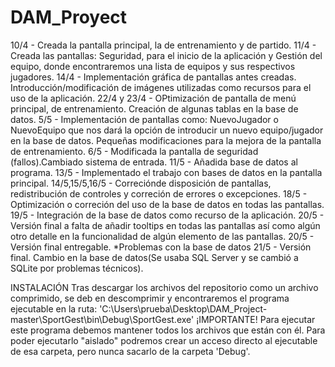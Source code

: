 # DAM_Proyect

10/4 - Creada la pantalla principal, la de entrenamiento y de partido.
11/4 - Creada las pantallas: Seguridad, para el inicio de la aplicación y Gestión del equipo, donde encontraremos una lista de equipos y sus respectivos jugadores.
14/4 - Implementación gráfica de pantallas antes creadas. Introducción/modificación de imágenes utilizadas como recursos para el uso de la aplicación.
22/4 y 23/4 - OPtimización de pantalla de menú principal, de entrenamiento. Creación de algunas tablas en la base de datos.
5/5 - Implementación de pantallas como: NuevoJugador o NuevoEquipo que nos dará la opción de introducir un nuevo equipo/jugador en la base de datos. Pequeñas modificaciones para la mejora de la pantalla de entrenamiento.
6/5 - Modificada la pantalla de seguridad (fallos).Cambiado sistema de entrada.
11/5 - Añadida base de datos al programa.
13/5 - Implementado el trabajo con bases de datos en la pantalla principal.
14/5,15/5,16/5 - Correciónde  disposición de pantallas, redistribución de controles y correción de errores o excepciones.
18/5 - Optimización o correción del uso de la base de datos en todas las pantallas.
19/5 - Integración de la base de datos como recurso de la aplicación.
20/5 - Versión final a falta de añadir tooltips en todas las pantallas así como algún otro detalle en la funcionalidad de algún elemento de las pantallas.
20/5 - Versión final entregable.
*Problemas con la base de datos
21/5 - Versión final. Cambio en la base de datos(Se usaba SQL Server y se cambió a SQLite por problemas técnicos).


INSTALACIÓN
Tras descargar los archivos del repositorio como un archivo comprimido, se deb en descomprimir y encontraremos el programa ejecutable en la ruta:
'C:\Users\prueba\Desktop\DAM_Project-master\SportGest\bin\Debug\SportGest.exe'
¡IMPORTANTE! Para ejecutar este programa debemos mantener todos los archivos que están con él.
Para poder ejecutarlo "aislado" podremos crear un acceso directo al ejecutable de esa carpeta, pero nunca sacarlo de la carpeta 'Debug'.
